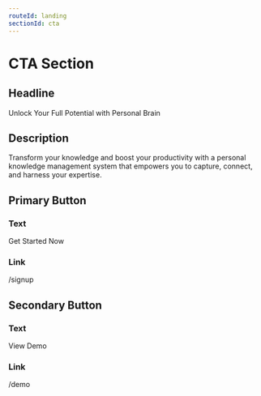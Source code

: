 ```yaml
---
routeId: landing
sectionId: cta
---
```

# CTA Section

## Headline
Unlock Your Full Potential with Personal Brain

## Description
Transform your knowledge and boost your productivity with a personal knowledge management system that empowers you to capture, connect, and harness your expertise.

## Primary Button
### Text
Get Started Now

### Link
/signup

## Secondary Button
### Text
View Demo

### Link
/demo
